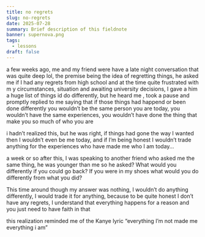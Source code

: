 ```yaml
---
title: no regrets
slug: no-regrets
date: 2025-07-28
summary: Brief description of this fieldnote
banner: supernova.png
tags:
  - lessons
draft: false
---
```

a few weeks ago, me and my friend were have a late night conversation that was quite deep lol, the premise being the idea of regretting things, he asked me if I had any regrets from high school and at the time quite frustrated with m y circumstances, situation and awaiting university decisions, I gave a him a huge list of things id do differently, but he heard me , took a pause and promptly replied to me saying that if those things had happend or been done differently you wouldn’t be the same person you are today, you wouldn’t have the same experiences, you wouldn’t have done the thing that make you so much of who you are 

i hadn’t realized this, but he was right, if things had gone the way I wanted then I wouldn’t even be me today, and if I’m being honest I wouldn’t trade anything for the experiences who have made me who I am today… 

a week or so after this, I was speaking to another friend who asked me the same thing, he was younger than me so he asked? What would you differently if you could go back? If you were in my shoes what would you do differently from what you did? 

This time around though my answer was nothing, I wouldn’t do anything differently, I would trade it for anything, because to be quite honest I don’t have any regrets, I understand that everything happens for a reason and you just need to have faith in that

this realization reminded me of the Kanye lyric “everything I’m not made me everything i am”